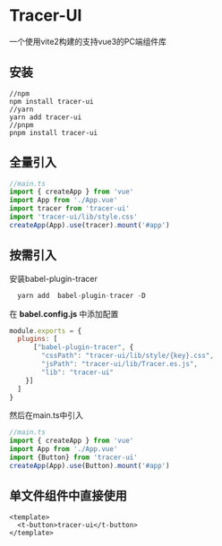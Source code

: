 <!--
 * @Author: yuguangzhou
 * @Date: 2022-01-28 09:38:37
 * @LastEditTime: 2022-02-22 11:15:35
 * @LastEditors: yuguangzhou
 * @Description: 
-->
# Tracer-UI
一个使用vite2构建的支持vue3的PC端组件库
## 安装
```shell
//npm
npm install tracer-ui
//yarn
yarn add tracer-ui
//pnpm
pnpm install tracer-ui
```
## 全量引入

```js
//main.ts
import { createApp } from 'vue'
import App from './App.vue'
import tracer from 'tracer-ui'
import 'tracer-ui/lib/style.css'
createApp(App).use(tracer).mount('#app')
```

## 按需引入

安装babel-plugin-tracer
```js
  yarn add  babel-plugin-tracer -D 
```
在 **babel.config.js** 中添加配置
```js
module.exports = {
  plugins: [
      ["babel-plugin-tracer", {
        "cssPath": "tracer-ui/lib/style/{key}.css", 
        "jsPath": "tracer-ui/lib/Tracer.es.js",
        "lib": "tracer-ui" 
    }]
  ]
}
```
然后在main.ts中引入
```js
//main.ts
import { createApp } from 'vue'
import App from './App.vue'
import {Button} from 'tracer-ui'
createApp(App).use(Button).mount('#app')
```

## 单文件组件中直接使用


```vue
<template>
  <t-button>tracer-ui</t-button>
</template> 
```
